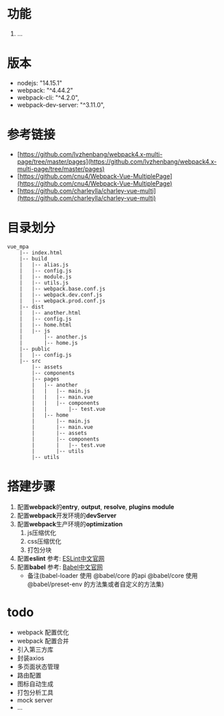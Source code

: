 # 功能
1. ...

# 版本
* nodejs: "14.15.1"
* webpack: "^4.44.2"
* webpack-cli: "^4.2.0",
* webpack-dev-server: "^3.11.0",

# 参考链接
* [https://github.com/lvzhenbang/webpack4.x-multi-page/tree/master/pages](https://github.com/lvzhenbang/webpack4.x-multi-page/tree/master/pages)
* [https://github.com/cnu4/Webpack-Vue-MultiplePage](https://github.com/cnu4/Webpack-Vue-MultiplePage)
* [https://github.com/charleylla/charley-vue-multi](https://github.com/charleylla/charley-vue-multi)

# 目录划分
```
vue_mpa  
    |-- index.html  
    |-- build  
    |   |-- alias.js  
    |   |-- config.js  
    |   |-- module.js  
    |   |-- utils.js  
    |   |-- webpack.base.conf.js  
    |   |-- webpack.dev.conf.js  
    |   |-- webpack.prod.conf.js  
    |-- dist  
    |   |-- another.html  
    |   |-- config.js  
    |   |-- home.html  
    |   |-- js  
    |       |-- another.js  
    |       |-- home.js  
    |-- public  
    |   |-- config.js  
    |-- src  
        |-- assets  
        |-- components  
        |-- pages  
        |   |-- another  
        |   |   |-- main.js  
        |   |   |-- main.vue  
        |   |   |-- components  
        |   |       |-- test.vue  
        |   |-- home  
        |       |-- main.js  
        |       |-- main.vue  
        |       |-- assets  
        |       |-- components  
        |       |   |-- test.vue  
        |       |-- utils  
        |-- utils  
```

# 搭建步骤
1. 配置**webpack**的**entry**, **output**, **resolve**, **plugins** **module**
2. 配置**webpack**开发环境的**devServer**
3. 配置**webpack**生产环境的**optimization**
    1. js压缩优化
    2. css压缩优化
    3. 打包分块
4. 配置**eslint**   参考: [ESLint中文官网](http://eslint.cn/docs/user-guide/configuring)
5. 配置**babel**    参考: [Babel中文官网](https://www.babeljs.cn/docs/config-files)
    * 备注(babel-loader 使用 @babel/core 的api @babel/core 使用@babel/preset-env 的方法集或者自定义的方法集)

# todo
* webpack 配置优化
* webpack 配置合并
* 引入第三方库
* 封装axios
* 多页面状态管理
* 路由配置
* 图标自动生成
* 打包分析工具
* mock server
* ...